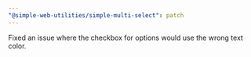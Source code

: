 ```yaml
---
"@simple-web-utilities/simple-multi-select": patch
---
```


Fixed an issue where the checkbox for options would use the wrong text color.
